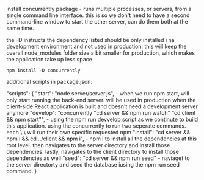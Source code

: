 install concurrently package - runs multiple processes, or servers, from a single command line interface. this is so we don't need to have a second command-line window to start the other server, can do them both at the same time.

the -D instructs the dependency listed should be only installed i na development environment and not used in production. this will keep the overall node_modules folder size a bit smaller for production, which makes the application take up less space

```
npm install -D concurrently
```

additional scripts in package.json:

"scripts": {
"start": "node server/server.js", - when we run npm start, will only start running the back-end server. will be used in production when the client-side React application is built and doesn't need a development server anymore
"develop": "concurrently \"cd server && npm run watch\" \"cd client && npm start\"", - using the npm run devvelop script as we continute to build this application. using the concurrently to run two seperate commands. each \ \ will run their own specific requested npm
"install": "cd server && npm i && cd ../client && npm i", - npm i to install all the dependencies at this root level. then navigates to the server directory and install those dependencies. lastly, navigates to the client directory to install those dependencies as well
"seed": "cd server && npm run seed" - naviaget to the server directorty and seed the database iusing the npm run seed command.
}
